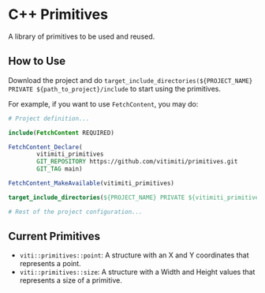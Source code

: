 # C++ Primitives

A library of primitives to be used and reused.

## How to Use

Download the project and do
`target_include_directories(${PROJECT_NAME} PRIVATE ${path_to_project}/include` to start using the primitives.

For example, if you want to use `FetchContent`, you may do:

```cmake
# Project definition...

include(FetchContent REQUIRED)

FetchContent_Declare(
        vitimiti_primitives
        GIT_REPOSITORY https://github.com/vitimiti/primitives.git
        GIT_TAG main)

FetchContent_MakeAvailable(vitimiti_primitives)

target_include_directories(${PROJECT_NAME} PRIVATE ${vitimiti_primitives_SOURCE_DIR}/include)

# Rest of the project configuration...
```

## Current Primitives

- `viti::primitives::point`: A structure with an X and Y coordinates that represents a point.
- `viti::primitives::size`: A structure with a Width and Height values that represents a size of a primitive.
